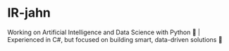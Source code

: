 # IR-jahn
Working on Artificial Intelligence and Data Science with Python 🐍 | Experienced in C#, but focused on building smart, data-driven solutions 🚀
